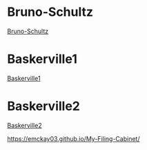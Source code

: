 
# Bruno-Schultz

[Bruno-Schultz](https://emckay03.github.io/My-Filing-Cabinet/bruno-schultz.html) 

# Baskerville1

[Baskerville1](https://emckay03.github.io/My-Filing-Cabinet/baskerville1.html)

# Baskerville2

[Baskerville2](https://emckay03.github.io/My-Filing-Cabinet/baskerville2.html)


https://emckay03.github.io/My-Filing-Cabinet/